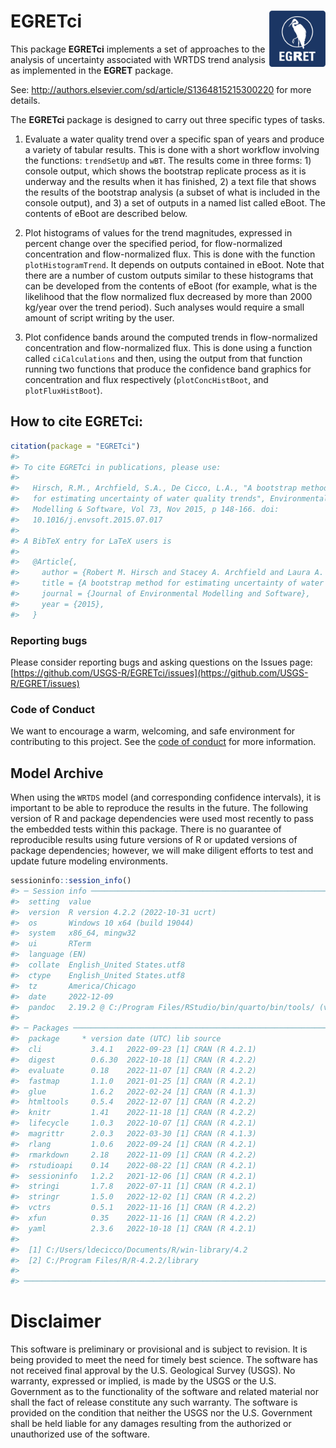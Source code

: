 # EGRETci <img src="man/figures/egret-02.png" alt="EGRET" style="width:90px;height:auto;" align="right" class="logo" />

This package **EGRETci** implements a set of approaches to the analysis
of uncertainty associated with WRTDS trend analysis as implemented in
the **EGRET** package.

See: <http://authors.elsevier.com/sd/article/S1364815215300220> for more
details.

The **EGRETci** package is designed to carry out three specific types of
tasks.

1.  Evaluate a water quality trend over a specific span of years and
    produce a variety of tabular results. This is done with a short
    workflow involving the functions: `trendSetUp` and `wBT`. The
    results come in three forms: 1) console output, which shows the
    bootstrap replicate process as it is underway and the results when
    it has finished, 2) a text file that shows the results of the
    bootstrap analysis (a subset of what is included in the console
    output), and 3) a set of outputs in a named list called eBoot. The
    contents of eBoot are described below.

2.  Plot histograms of values for the trend magnitudes, expressed in
    percent change over the specified period, for flow-normalized
    concentration and flow-normalized flux. This is done with the
    function `plotHistogramTrend`. It depends on outputs contained in
    eBoot. Note that there are a number of custom outputs similar to
    these histograms that can be developed from the contents of eBoot
    (for example, what is the likelihood that the flow normalized flux
    decreased by more than 2000 kg/year over the trend period). Such
    analyses would require a small amount of script writing by the user.

3.  Plot confidence bands around the computed trends in flow-normalized
    concentration and flow-normalized flux. This is done using a
    function called `ciCalculations` and then, using the output from
    that function running two functions that produce the confidence band
    graphics for concentration and flux respectively
    (`plotConcHistBoot`, and `plotFluxHistBoot`).

## How to cite EGRETci:

``` r
citation(package = "EGRETci")
#> 
#> To cite EGRETci in publications, please use:
#> 
#>   Hirsch, R.M., Archfield, S.A., De Cicco, L.A., "A bootstrap method
#>   for estimating uncertainty of water quality trends", Environmental
#>   Modelling & Software, Vol 73, Nov 2015, p 148-166. doi:
#>   10.1016/j.envsoft.2015.07.017
#> 
#> A BibTeX entry for LaTeX users is
#> 
#>   @Article{,
#>     author = {Robert M. Hirsch and Stacey A. Archfield and Laura A. {De Cicco}},
#>     title = {A bootstrap method for estimating uncertainty of water quality trends},
#>     journal = {Journal of Environmental Modelling and Software},
#>     year = {2015},
#>   }
```

### Reporting bugs

Please consider reporting bugs and asking questions on the Issues page:
[https://github.com/USGS-R/EGRETci/issues](https://github.com/USGS-R/EGRET/issues)

### Code of Conduct

We want to encourage a warm, welcoming, and safe environment for
contributing to this project. See the [code of
conduct](https://github.com/USGS-R/EGRETci/blob/master/CONDUCT.md) for
more information.

## Model Archive

When using the `WRTDS` model (and corresponding confidence intervals),
it is important to be able to reproduce the results in the future. The
following version of R and package dependencies were used most recently
to pass the embedded tests within this package. There is no guarantee of
reproducible results using future versions of R or updated versions of
package dependencies; however, we will make diligent efforts to test and
update future modeling environments.

``` r
sessioninfo::session_info()
#> ─ Session info ───────────────────────────────────────────────────────────────
#>  setting  value
#>  version  R version 4.2.2 (2022-10-31 ucrt)
#>  os       Windows 10 x64 (build 19044)
#>  system   x86_64, mingw32
#>  ui       RTerm
#>  language (EN)
#>  collate  English_United States.utf8
#>  ctype    English_United States.utf8
#>  tz       America/Chicago
#>  date     2022-12-09
#>  pandoc   2.19.2 @ C:/Program Files/RStudio/bin/quarto/bin/tools/ (via rmarkdown)
#> 
#> ─ Packages ───────────────────────────────────────────────────────────────────
#>  package     * version date (UTC) lib source
#>  cli           3.4.1   2022-09-23 [1] CRAN (R 4.2.1)
#>  digest        0.6.30  2022-10-18 [1] CRAN (R 4.2.2)
#>  evaluate      0.18    2022-11-07 [1] CRAN (R 4.2.2)
#>  fastmap       1.1.0   2021-01-25 [1] CRAN (R 4.2.1)
#>  glue          1.6.2   2022-02-24 [1] CRAN (R 4.1.3)
#>  htmltools     0.5.4   2022-12-07 [1] CRAN (R 4.2.2)
#>  knitr         1.41    2022-11-18 [1] CRAN (R 4.2.2)
#>  lifecycle     1.0.3   2022-10-07 [1] CRAN (R 4.2.1)
#>  magrittr      2.0.3   2022-03-30 [1] CRAN (R 4.1.3)
#>  rlang         1.0.6   2022-09-24 [1] CRAN (R 4.2.1)
#>  rmarkdown     2.18    2022-11-09 [1] CRAN (R 4.2.2)
#>  rstudioapi    0.14    2022-08-22 [1] CRAN (R 4.2.1)
#>  sessioninfo   1.2.2   2021-12-06 [1] CRAN (R 4.2.1)
#>  stringi       1.7.8   2022-07-11 [1] CRAN (R 4.2.1)
#>  stringr       1.5.0   2022-12-02 [1] CRAN (R 4.2.2)
#>  vctrs         0.5.1   2022-11-16 [1] CRAN (R 4.2.2)
#>  xfun          0.35    2022-11-16 [1] CRAN (R 4.2.2)
#>  yaml          2.3.6   2022-10-18 [1] CRAN (R 4.2.1)
#> 
#>  [1] C:/Users/ldecicco/Documents/R/win-library/4.2
#>  [2] C:/Program Files/R/R-4.2.2/library
#> 
#> ──────────────────────────────────────────────────────────────────────────────
```

# Disclaimer

This software is preliminary or provisional and is subject to revision.
It is being provided to meet the need for timely best science. The
software has not received final approval by the U.S. Geological Survey
(USGS). No warranty, expressed or implied, is made by the USGS or the
U.S. Government as to the functionality of the software and related
material nor shall the fact of release constitute any such warranty. The
software is provided on the condition that neither the USGS nor the U.S.
Government shall be held liable for any damages resulting from the
authorized or unauthorized use of the software.
